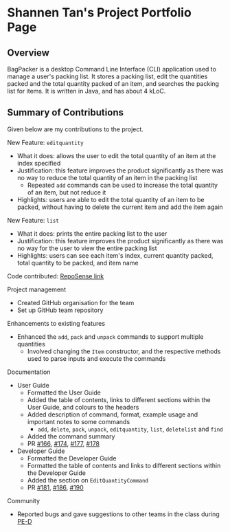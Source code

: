 # Shannen Tan's Project Portfolio Page

## Overview

BagPacker is a desktop Command Line Interface (CLI) application used to manage a user's packing list.
It stores a packing list, edit the quantities packed and the total quantity packed of an item, and searches the packing list for items.
It is written in Java, and has about 4 kLoC.

## Summary of Contributions
Given below are my contributions to the project.

New Feature: `editquantity`
* What it does: allows the user to edit the total quantity of an item at the index specified
* Justification: this feature improves the product significantly as there was no way to reduce the total quantity of an item in the packing list
  * Repeated `add` commands can be used to increase the total quantity of an item, but not reduce it
* Highlights: users are able to edit the total quantity of an item to be packed, without having to delete the current item and add the item again

New Feature: `list`
* What it does: prints the entire packing list to the user
* Justification: this feature improves the product significantly as there was no way for the user to view the entire packing list
* Highlights: users can see each item's index, current quantity packed, total quantity to be packed, and item name

Code contributed: [RepoSense link](https://nus-cs2113-ay2223s2.github.io/tp-dashboard/?search=shannentan&breakdown=true)

Project management
* Created GitHub organisation for the team
* Set up GitHub team repository

<div style="page-break-after: always;"></div>

Enhancements to existing features
* Enhanced the `add`, `pack` and `unpack` commands to support multiple quantities
  * Involved changing the `Item` constructor, and the respective methods used to parse inputs and execute the commands

Documentation
* User Guide
  * Formatted the User Guide
  * Added the table of contents, links to different sections within the User Guide, and colours to the headers
  * Added description of command, format, example usage and important notes to some commands
    * `add`, `delete`, `pack`, `unpack`, `editquantity`, `list`, `deletelist` and `find`
  * Added the command summary 
  * PR [#166](https://github.com/AY2223S2-CS2113-T14-2/tp/pull/166), [#174](https://github.com/AY2223S2-CS2113-T14-2/tp/pull/174), [#177](https://github.com/AY2223S2-CS2113-T14-2/tp/pull/177), [#178](https://github.com/AY2223S2-CS2113-T14-2/tp/pull/178)
* Developer Guide
  * Formatted the Developer Guide
  * Formatted the table of contents and links to different sections within the Developer Guide
  * Added the section on `EditQuantityCommand`
  * PR [#181](https://github.com/AY2223S2-CS2113-T14-2/tp/pull/181), [#186](https://github.com/AY2223S2-CS2113-T14-2/tp/pull/186), [#190](https://github.com/AY2223S2-CS2113-T14-2/tp/pull/190)

Community
* Reported bugs and gave suggestions to other teams in the class during [PE-D](https://github.com/shannentan/ped/issues)
